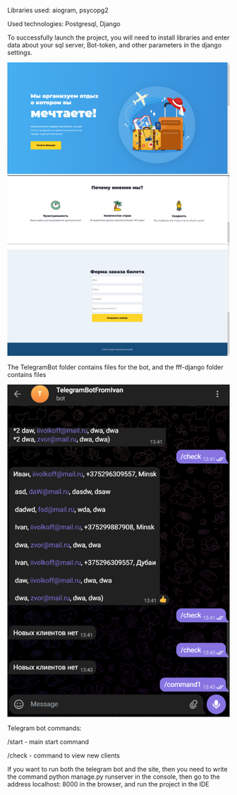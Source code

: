 Libraries used: aiogram, psycopg2

Used technologies: Postgresql, Django

To successfully launch the project, you will need to install libraries and enter data about your sql server, Bot-token, and other parameters in the django settings.

![Image text](page/site.png)
![Image text](page/site2.png)
![Image text](page/input.png)

The TelegramBot folder contains files for the bot, and the fff-django folder contains files

![Image text](page/telbot.png)


Telegram bot commands:

/start - main start command

/check - command to view new clients

If you want to run both the telegram bot and the site, then you need to write the command python manage.py runserver in the console, then go to the address localhost: 8000 in the browser, and run the project in the IDE
